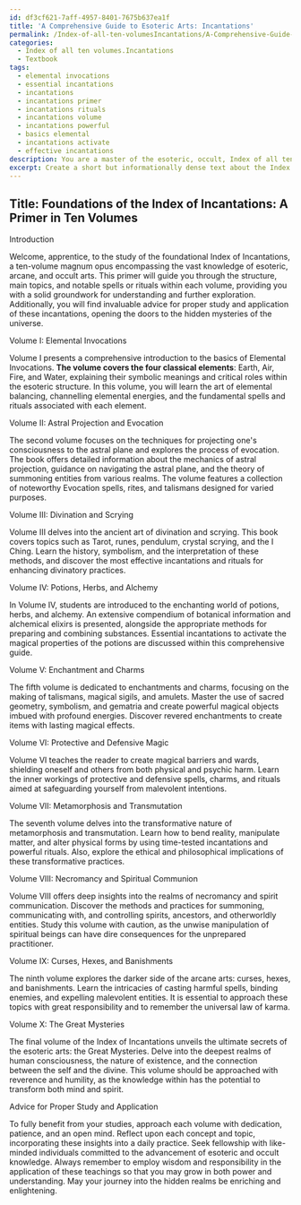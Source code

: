 ```yaml
---
id: df3cf621-7aff-4957-8401-7675b637ea1f
title: 'A Comprehensive Guide to Esoteric Arts: Incantations'
permalink: /Index-of-all-ten-volumesIncantations/A-Comprehensive-Guide-to-Esoteric-Arts-Incantations/
categories:
  - Index of all ten volumes.Incantations
  - Textbook
tags:
  - elemental invocations
  - essential incantations
  - incantations
  - incantations primer
  - incantations rituals
  - incantations volume
  - incantations powerful
  - basics elemental
  - incantations activate
  - effective incantations
description: You are a master of the esoteric, occult, Index of all ten volumes.Incantations and education, you have written many textbooks on the subject in ways that provide students with rich and deep understanding of the subject. You are being asked to write textbook-like sections on a topic and you do it with full context, explainability, and reliability in accuracy to the true facts of the topic at hand, in a textbook style that a student would easily be able to learn from, in a rich, engaging, and contextual way. Always include relevant context (such as formulas and history), related concepts, and in a way that someone can gain deep insights from.
excerpt: Create a short but informationally dense text about the Index of Incantations, covering all ten volumes in a manner suitable for a grimoire, lesson, or treatise. This text should delve into the structure, main topics, and notable spells or rituals within each volume, providing initiates with a solid foundation for understanding and further exploration. Additionally, include advice for proper study and application of these incantations in the context of esoteric and occult practices.
---
```


## Title: Foundations of the Index of Incantations: A Primer in Ten Volumes

Introduction

Welcome, apprentice, to the study of the foundational Index of Incantations, a ten-volume magnum opus encompassing the vast knowledge of esoteric, arcane, and occult arts. This primer will guide you through the structure, main topics, and notable spells or rituals within each volume, providing you with a solid groundwork for understanding and further exploration. Additionally, you will find invaluable advice for proper study and application of these incantations, opening the doors to the hidden mysteries of the universe.

Volume I: Elemental Invocations

Volume I presents a comprehensive introduction to the basics of Elemental Invocations. **The volume covers the four classical elements**: Earth, Air, Fire, and Water, explaining their symbolic meanings and critical roles within the esoteric structure. In this volume, you will learn the art of elemental balancing, channelling elemental energies, and the fundamental spells and rituals associated with each element. 

Volume II: Astral Projection and Evocation

The second volume focuses on the techniques for projecting one's consciousness to the astral plane and explores the process of evocation. The book offers detailed information about the mechanics of astral projection, guidance on navigating the astral plane, and the theory of summoning entities from various realms. The volume features a collection of noteworthy Evocation spells, rites, and talismans designed for varied purposes.

Volume III: Divination and Scrying

Volume III delves into the ancient art of divination and scrying. This book covers topics such as Tarot, runes, pendulum, crystal scrying, and the I Ching. Learn the history, symbolism, and the interpretation of these methods, and discover the most effective incantations and rituals for enhancing divinatory practices.

Volume IV: Potions, Herbs, and Alchemy

In Volume IV, students are introduced to the enchanting world of potions, herbs, and alchemy. An extensive compendium of botanical information and alchemical elixirs is presented, alongside the appropriate methods for preparing and combining substances. Essential incantations to activate the magical properties of the potions are discussed within this comprehensive guide.

Volume V: Enchantment and Charms

The fifth volume is dedicated to enchantments and charms, focusing on the making of talismans, magical sigils, and amulets. Master the use of sacred geometry, symbolism, and gematria and create powerful magical objects imbued with profound energies. Discover revered enchantments to create items with lasting magical effects.

Volume VI: Protective and Defensive Magic

Volume VI teaches the reader to create magical barriers and wards, shielding oneself and others from both physical and psychic harm. Learn the inner workings of protective and defensive spells, charms, and rituals aimed at safeguarding yourself from malevolent intentions.

Volume VII: Metamorphosis and Transmutation

The seventh volume delves into the transformative nature of metamorphosis and transmutation. Learn how to bend reality, manipulate matter, and alter physical forms by using time-tested incantations and powerful rituals. Also, explore the ethical and philosophical implications of these transformative practices.

Volume VIII: Necromancy and Spiritual Communion

Volume VIII offers deep insights into the realms of necromancy and spirit communication. Discover the methods and practices for summoning, communicating with, and controlling spirits, ancestors, and otherworldly entities. Study this volume with caution, as the unwise manipulation of spiritual beings can have dire consequences for the unprepared practitioner.

Volume IX: Curses, Hexes, and Banishments

The ninth volume explores the darker side of the arcane arts: curses, hexes, and banishments. Learn the intricacies of casting harmful spells, binding enemies, and expelling malevolent entities. It is essential to approach these topics with great responsibility and to remember the universal law of karma.

Volume X: The Great Mysteries

The final volume of the Index of Incantations unveils the ultimate secrets of the esoteric arts: the Great Mysteries. Delve into the deepest realms of human consciousness, the nature of existence, and the connection between the self and the divine. This volume should be approached with reverence and humility, as the knowledge within has the potential to transform both mind and spirit.

Advice for Proper Study and Application

To fully benefit from your studies, approach each volume with dedication, patience, and an open mind. Reflect upon each concept and topic, incorporating these insights into a daily practice. Seek fellowship with like-minded individuals committed to the advancement of esoteric and occult knowledge. Always remember to employ wisdom and responsibility in the application of these teachings so that you may grow in both power and understanding. May your journey into the hidden realms be enriching and enlightening.
